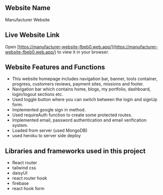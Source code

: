 ## Website Name

Manufacturer Website

## Live Website Link
Open [https://manufacturer-website-fbeb0.web.app/](https://manufacturer-website-fbeb0.web.app/) to view it in your browser.

## Website Features and Functions
* This website homepage includes navigation bar, banner, tools container, progress, customers reviews, payment sites, missions  and footer.
* Navigation bar which contains home, blogs, my portfolio, dashboard, login/logout  sections etc.
* Used toggle button where you can switch between the login and signUp form.
* Implemented google sign in method.
* Used requireAuth function to create some protected routes.
* Implemented email, password authentication and email verification system.
* Loaded from server (used MongoDB)
* used heroku to server side deploy   

## Libraries and frameworks used in this project
* React router
* tailwind css
* daisyUI
* react router hook
* firebase
* react hook form
